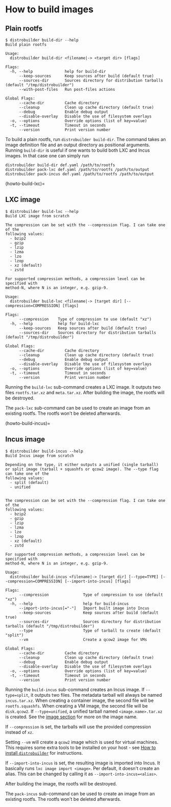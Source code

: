 # How to build images

## Plain rootfs

```shell
$ distrobuilder build-dir --help
Build plain rootfs

Usage:
  distrobuilder build-dir <filename|-> <target dir> [flags]

Flags:
  -h, --help              help for build-dir
      --keep-sources      Keep sources after build (default true)
      --sources-dir       Sources directory for distribution tarballs (default "/tmp/distrobuilder")
      --with-post-files   Run post-files actions

Global Flags:
      --cache-dir         Cache directory
      --cleanup           Clean up cache directory (default true)
      --debug             Enable debug output
      --disable-overlay   Disable the use of filesystem overlays
  -o, --options           Override options (list of key=value)
  -t, --timeout           Timeout in seconds
      --version           Print version number

```

To build a plain rootfs, run `distrobuilder build-dir`.
The command takes an image definition file and an output directory as positional arguments.
Running `build-dir` is useful if one wants to build both LXC and Incus images.
In that case one can simply run

```shell
distrobuilder build-dir def.yaml /path/to/rootfs
distrobuilder pack-lxc def.yaml /path/to/rootfs /path/to/output
distrobuilder pack-incus def.yaml /path/to/rootfs /path/to/output
```

(howto-build-lxc)=
## LXC image

```shell
$ distrobuilder build-lxc --help
Build LXC image from scratch

The compression can be set with the --compression flag. I can take one of the
following values:
  - bzip2
  - gzip
  - lzip
  - lzma
  - lzo
  - lzop
  - xz (default)
  - zstd

For supported compression methods, a compression level can be specified with
method-N, where N is an integer, e.g. gzip-9.

Usage:
  distrobuilder build-lxc <filename|-> [target dir] [--compression=COMPRESSION] [flags]

Flags:
      --compression    Type of compression to use (default "xz")
  -h, --help           help for build-lxc
      --keep-sources   Keep sources after build (default true)
      --sources-dir    Sources directory for distribution tarballs (default "/tmp/distrobuilder")

Global Flags:
      --cache-dir         Cache directory
      --cleanup           Clean up cache directory (default true)
      --debug             Enable debug output
      --disable-overlay   Disable the use of filesystem overlays
  -o, --options           Override options (list of key=value)
  -t, --timeout           Timeout in seconds
      --version           Print version number

```

Running the `build-lxc` sub-command creates a LXC image.
It outputs two files `rootfs.tar.xz` and `meta.tar.xz`.
After building the image, the rootfs will be destroyed.

The `pack-lxc` sub-command can be used to create an image from an existing rootfs.
The rootfs won't be deleted afterwards.

(howto-build-incus)=
## Incus image

```shell
$ distrobuilder build-incus --help
Build Incus image from scratch

Depending on the type, it either outputs a unified (single tarball)
or split image (tarball + squashfs or qcow2 image). The --type flag can take one of the
following values:
  - split (default)
  - unified


The compression can be set with the --compression flag. I can take one of the
following values:
  - bzip2
  - gzip
  - lzip
  - lzma
  - lzo
  - lzop
  - xz (default)
  - zstd

For supported compression methods, a compression level can be specified with
method-N, where N is an integer, e.g. gzip-9.

Usage:
  distrobuilder build-incus <filename|-> [target dir] [--type=TYPE] [--compression=COMPRESSION] [--import-into-incus] [flags]

Flags:
      --compression               Type of compression to use (default "xz")
  -h, --help                      help for build-incus
      --import-into-incus[="-"]   Import built image into Incus
      --keep-sources              Keep sources after build (default true)
      --sources-dir               Sources directory for distribution tarballs (default "/tmp/distrobuilder")
      --type                      Type of tarball to create (default "split")
      --vm                        Create a qcow2 image for VMs

Global Flags:
      --cache-dir         Cache directory
      --cleanup           Clean up cache directory (default true)
      --debug             Enable debug output
      --disable-overlay   Disable the use of filesystem overlays
  -o, --options           Override options (list of key=value)
  -t, --timeout           Timeout in seconds
      --version           Print version number
```

Running the `build-incus` sub-command creates an Incus image.
If `--type=split`, it outputs two files.
The metadata tarball will always be named `incus.tar.xz`.
When creating a container image, the second file will be `rootfs.squashfs`.
When creating a VM image, the second file will be `disk.qcow2`.
If `--type=unified`, a unified tarball named `<image.name>.tar.xz` is created.
See the [image section](../reference/image.md) for more on the image name.

If `--compression` is set, the tarballs will use the provided compression instead of `xz`.

Setting `--vm` will create a `qcow2` image which is used for virtual machines.
This requires some extra tools to be installed on your host - see [How to
install `distrobuilder`](install.md) for instructions.

If `--import-into-incus` is set, the resulting image is imported into Incus.
It basically runs `lxc image import <image>`.
Per default, it doesn't create an alias.
This can be changed by calling it as `--import-into-incus=<alias>`.

After building the image, the rootfs will be destroyed.

The `pack-incus` sub-command can be used to create an image from an existing rootfs.
The rootfs won't be deleted afterwards.
